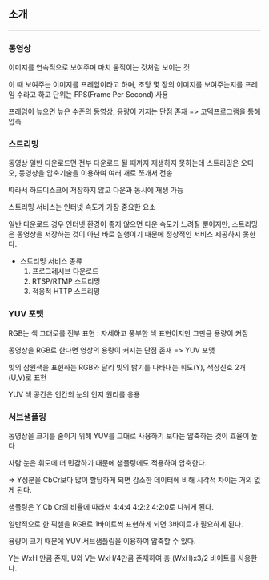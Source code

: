 ## 소개

---



### 동영상

이미지를 연속적으로 보여주며 마치 움직이는 것처럼 보이는 것

이 때 보여주는 이미지를 프레임이라고 하며, 초당 몇 장의 이미지를 보여주는지를 프레임 수라고 하고 단위는 FPS(Frame Per Second) 사용

프레임이 높으면 높은 수준의 동영상, 용량이 커지는 단점 존재 => 코덱프로그램을 통해 압축

### 스트리밍

동영상 일반 다운로드면 전부 다운로드 될 때까지 재생하지 못하는데 스트리밍은 오디오, 동영상을 압축기술을 이용하여 여러 개로 쪼개서 전송

따라서 하드디스크에 저장하지 않고 다운과 동시에 재생 가능

스트리밍 서비스는 인터넷 속도가 가장 중요한 요소

일반 다운로드 경우 인터넷 환경이 좋지 않으면 다운 속도가 느려질 뿐이지만, 스트리밍은 동영상을 저장하는 것이 아닌 바로 실행이기 때문에 정상적인 서비스 제공하지 못한다.

- 스트리밍 서비스 종류
  1. 프로그레시브 다운로드
  2. RTSP/RTMP 스트리밍
  3. 적응적 HTTP 스트리밍

### YUV 포맷

RGB는 색 그대로를 전부 표현 : 자세하고 풍부한 색 표현이지만 그만큼 용량이 커짐

동영상을 RGB로 한다면 영상의 용량이 커지는 단점 존재 => YUV 포맷

빛의 삼원색을 표현하는 RGB와 달리 빛의 밝기를 나타내는 휘도(Y), 색상신호 2개(U,V)로 표현

YUV 색 공간은 인간의 눈의 인지 원리를 응용

### 서브샘플링

동영상을 크기를 줄이기 위해 YUV를 그대로 사용하기 보다는 압축하는 것이 효율이 높다

사람 눈은 휘도에 더 민감하기 때문에 샘플링에도 적용하여 압축한다.

=> Y성분을 CbCr보다 많이 할당하게 되면 감소한 데이터에 비해 시각적 차이는 거의 없게 된다.

샘플링은 Y Cb Cr의 비율에 따라서 4:4:4 4:2:2 4:2:0로 나뉘게 된다.

일반적으로 한 픽셀을 RGB로 1바이트씩 표현하게 되면 3바이트가 필요하게 된다.

용량이 크기 때문에 YUV 서브샘플링을 이용하여 압축할 수 있다.

Y는 WxH 만큼 존재, U와 V는 WxH/4만큼 존재하여 총 (WxH)x3/2 바이트를 사용한다. 





